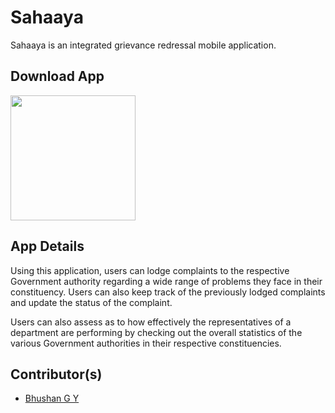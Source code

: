 # Sahaaya
Sahaaya is an integrated grievance redressal mobile application.

## Download App
<a href="https://play.google.com/store/apps/details?id=com.miniproject.voter_grievance_redressal"><img src="https://play.google.com/intl/en_us/badges/static/images/badges/en_badge_web_generic.png" width="200"></img></a>

## App Details
Using this application, users can lodge complaints to the respective Government authority 
regarding a wide range of problems they face in their constituency. Users can also keep track of the previously lodged complaints and update the status of the complaint.

Users can also assess as to how effectively the representatives of a department are performing by checking out the overall statistics of the various Government authorities in their respective constituencies.


## Contributor(s)
* [Bhushan G Y](https://github.com/bhushangy)
